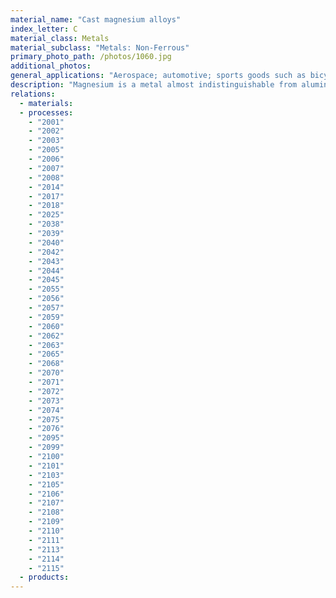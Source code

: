 ```yaml
---
material_name: "Cast magnesium alloys"
index_letter: C
material_class: Metals
material_subclass: "Metals: Non-Ferrous"
primary_photo_path: /photos/1060.jpg
additional_photos:
general_applications: "Aerospace; automotive; sports goods such as bicycles; nuclear fuel cans; vibration damping and shielding of machine tools; engine case castings; crank cases; transmission housings; automotive wheels; ladders; housings for electronic equipment, particularly mobile phone and portable computer chassis; camera bodies; office equipment; marine hardware and lawnmowers."
description: "Magnesium is a metal almost indistinguishable from aluminum in color, but of lower density. It is the lightest of the light-metal trio (with partners aluminum and titanium) and light it is - a computer case made from magnesium is barely two thirds as heavy as one made from aluminum. It, aluminum and magnesium are the mainstays of airframe engineering. Only beryllium is lighter, but its expense and potential toxicity limit its use to special applications only. Magnesium is flammable, but this is only a problem when it is in the form of powder or very thin sheet. It costs more than aluminum but nothing like as much as titanium. Die and investment castings account for about 75% of magnesium alloy consumption. Almost all are used for components that remain below 150 C in service, since above this temperature most Mg alloys soften."
relations:
  - materials:
  - processes:
    - "2001"
    - "2002"
    - "2003"
    - "2005"
    - "2006"
    - "2007"
    - "2008"
    - "2014"
    - "2017"
    - "2018"
    - "2025"
    - "2038"
    - "2039"
    - "2040"
    - "2042"
    - "2043"
    - "2044"
    - "2045"
    - "2055"
    - "2056"
    - "2057"
    - "2059"
    - "2060"
    - "2062"
    - "2063"
    - "2065"
    - "2068"
    - "2070"
    - "2071"
    - "2072"
    - "2073"
    - "2074"
    - "2075"
    - "2076"
    - "2095"
    - "2099"
    - "2100"
    - "2101"
    - "2103"
    - "2105"
    - "2106"
    - "2107"
    - "2108"
    - "2109"
    - "2110"
    - "2111"
    - "2113"
    - "2114"
    - "2115"
  - products:
---
```

